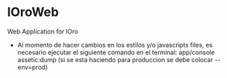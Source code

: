 # lOroWeb
Web Application for lOro

* Al momento de hacer cambios en los estilos y/o javascripts files, es necesario ejecutar el siguiente comando en el terminal:
 app/console assetic:dump (si se esta haciendo para produccion se debe colocar --env=prod)
